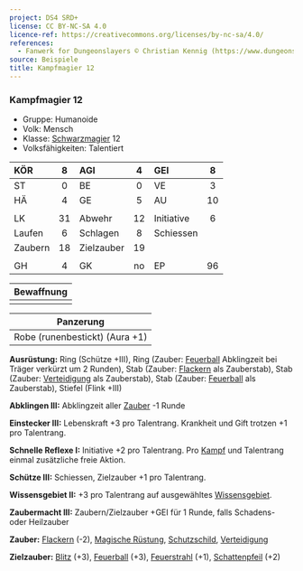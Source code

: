 ```yaml
---
project: DS4 SRD+
license: CC BY-NC-SA 4.0
licence-ref: https://creativecommons.org/licenses/by-nc-sa/4.0/
references: 
  - Fanwerk for Dungeonslayers © Christian Kennig (https://www.dungeonslayers.net/)
source: Beispiele
title: Kampfmagier 12
---
```


### Kampfmagier 12

- Gruppe: Humanoide
- Volk: Mensch
- Klasse: [Schwarzmagier](../../grw/charaktere-klasse-schwarzmagier.md) 12
- Volksfähigkeiten: Talentiert

| KÖR     |  8  | AGI        |  4  | GEI        |  8  |
| :------ | :-: | :--------- | :-: | :--------- | :-: |
| ST      |  0  | BE         |  0  | VE         |  3  |
| HÄ      |  4  | GE         |  5  | AU         | 10  |
|         |     |            |     |            |     |
| LK      | 31  | Abwehr     | 12  | Initiative |  6  |
| Laufen  |  6  | Schlagen   |  8  | Schiessen  |     |
| Zaubern | 18  | Zielzauber | 19  |            |     |
|         |     |            |     |            |     |
| GH      |  4  | GK         | no  | EP         | 96  |

| Bewaffnung |
| :--------: |
|            |

|           Panzerung            |
| :----------------------------: |
| Robe (runenbestickt) (Aura +1) |

**Ausrüstung:** Ring (Schütze +III), Ring (Zauber: [Feuerball](../../grw/zauber/feuerball.md) Abklingzeit bei Träger verkürzt um 2 Runden), Stab (Zauber: [Flackern](../../grw/zauber/flackern.md) als Zauberstab), Stab (Zauber: [Verteidigung](../../grw/zauber/verteidigung.md) als Zauberstab), Stab (Zauber: [Feuerball](../../grw/zauber/feuerball.md) als Zauberstab), Stiefel (Flink +III)

**Abklingen III:** Abklingzeit aller [Zauber](../../fanwerk/zauber/zauber.md) -1 Runde

**Einstecker III:** Lebenskraft +3 pro Talentrang. Krankheit und Gift trotzen +1 pro Talentrang.

**Schnelle Reflexe I:** Initiative +2 pro Talentrang. Pro [Kampf](../../grw/regeln-kampf.md) und Talentrang einmal zusätzliche freie Aktion.

**Schütze III:** Schiessen, Zielzauber +1 pro Talentrang.

**Wissensgebiet II:** +3 pro Talentrang auf ausgewähltes [Wissensgebiet](../../grw/talente/wissensgebiet.md).

**Zaubermacht III:** Zaubern/Zielzauber +GEI für 1 Runde, falls Schadens- oder Heilzauber

**Zauber:** [Flackern](../../grw/zauber/flackern.md) (-2), [Magische Rüstung](../../grw/zauber/magische-ruestung.md), [Schutzschild](../../grw/zauber/schutzschild.md), [Verteidigung](../../grw/zauber/verteidigung.md)

**Zielzauber:** [Blitz](../../grw/zauber/blitz.md) (+3), [Feuerball](../../grw/zauber/feuerball.md) (+3), [Feuerstrahl](../../grw/zauber/feuerstrahl.md) (+1), [Schattenpfeil](../../grw/zauber/schattenpfeil.md) (+2)

